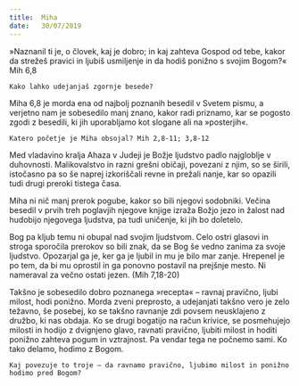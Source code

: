 ```yaml
---
title:  Miha
date:   30/07/2019
---
```


»Naznanil ti je, o človek, kaj je dobro; in kaj zahteva Gospod od tebe, kakor da strežeš pravici in ljubiš usmiljenje in da hodiš ponižno s svojim Bogom?« Mih 6,8

`Kako lahko udejanjaš zgornje besede?`

Miha 6,8 je morda ena od najbolj poznanih besedil v Svetem pismu, a verjetno nam je sobesedilo manj znano, kakor radi priznamo, kar se pogosto zgodi z besedili, ki jih uporabljamo kot slogane ali na »posterjih«.

`Katero početje je Miha obsojal? Mih 2,8-11; 3,8-12`

Med vladavino kralja Ahaza v Judeji je Božje ljudstvo padlo najgloblje v duhovnosti. Malikovalstvo in razni grešni običaji, povezani z njim, so se širili, istočasno pa so še naprej izkoriščali revne in prežali nanje, kar so opazili tudi drugi preroki tistega časa.

Miha ni nič manj prerok pogube, kakor so bili njegovi sodobniki. Večina besedil v prvih treh poglavjih njegove knjige izraža Božjo jezo in žalost nad hudobijo njegovega ljudstva, pa tudi uničenje, ki jih bo doletelo.

Bog pa kljub temu ni obupal nad svojim ljudstvom. Celo ostri glasovi in stroga sporočila prerokov so bili znak, da se Bog še vedno zanima za svoje ljudstvo. Opozarjal ga je, ker ga je ljubil in mu je bilo mar zanje. Hrepenel je po tem, da bi mu oprostil in ga ponovno postavil na prejšnje mesto. Ni nameraval za večno ostati jezen. (Mih 7,18-20)

Takšno je sobesedilo dobro poznanega »recepta« – ravnaj pravično, ljubi milost, hodi ponižno. Morda zveni preprosto, a udejanjati takšno vero je zelo težavno, še posebej, ko se takšno ravnanje zdi povsem neusklajeno z družbo, ki nas obdaja. Ko se drugi bogatijo na račun krivice, se posmehujejo milosti in hodijo z dvignjeno glavo, ravnati pravično, ljubiti milost in hoditi ponižno zahteva pogum in vztrajnost. Pa vendar tega ne počnemo sami. Ko tako delamo, hodimo z Bogom.

`Kaj povezuje to troje – da ravnamo pravično, ljubimo milost in ponižno hodimo pred Bogom?`
